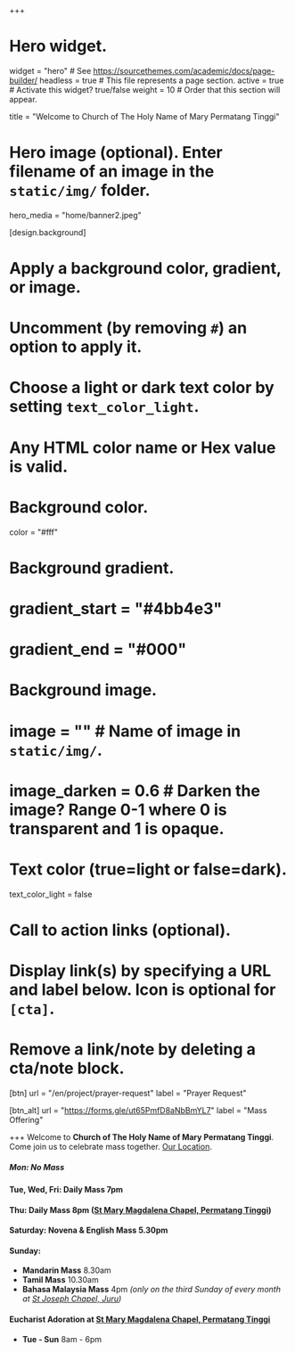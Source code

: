 +++
# Hero widget.
widget = "hero"  # See https://sourcethemes.com/academic/docs/page-builder/
headless = true  # This file represents a page section.
active = true  # Activate this widget? true/false
weight = 10  # Order that this section will appear.

title = "Welcome to Church of The Holy Name of Mary Permatang Tinggi"

# Hero image (optional). Enter filename of an image in the `static/img/` folder.
hero_media = "home/banner2.jpeg"

[design.background]
  # Apply a background color, gradient, or image.
  #   Uncomment (by removing `#`) an option to apply it.
  #   Choose a light or dark text color by setting `text_color_light`.
  #   Any HTML color name or Hex value is valid.

  # Background color.
  color = "#fff"

  # Background gradient.
  # gradient_start = "#4bb4e3"
  # gradient_end = "#000"

  # Background image.
  # image = ""  # Name of image in `static/img/`.
  # image_darken = 0.6  # Darken the image? Range 0-1 where 0 is transparent and 1 is opaque.

  # Text color (true=light or false=dark).
  text_color_light = false

# Call to action links (optional).
#   Display link(s) by specifying a URL and label below. Icon is optional for `[cta]`.
#   Remove a link/note by deleting a cta/note block.
[btn]
  url = "/en/project/prayer-request"
  label = "Prayer Request"

[btn_alt]
  url = "https://forms.gle/ut65PmfD8aNbBmYL7"
  label = "Mass Offering"

+++
Welcome to **Church of The Holy Name of Mary Permatang Tinggi**. Come join us to celebrate mass together. [Our Location](https://goo.gl/maps/KrdspqMCE5Ph75Qe7).

##### Mon: No Mass
#### Tue, Wed, Fri: Daily Mass 7pm
#### Thu: Daily Mass 8pm ([St Mary Magdalena Chapel, Permatang Tinggi](https://goo.gl/maps/aXhaphtsp1jxXSkYA))
#### Saturday: Novena & English Mass 5.30pm
#### Sunday:
- **Mandarin Mass** 8.30am
- **Tamil Mass** 10.30am
- **Bahasa Malaysia Mass** 4pm *(only on the third Sunday of every month at [St Joseph Chapel, Juru](https://goo.gl/maps/7MYpwFbJVaFvSCni7))*

#### Eucharist Adoration at [St Mary Magdalena Chapel, Permatang Tinggi](https://goo.gl/maps/aXhaphtsp1jxXSkYA)
- **Tue - Sun** 8am - 6pm
